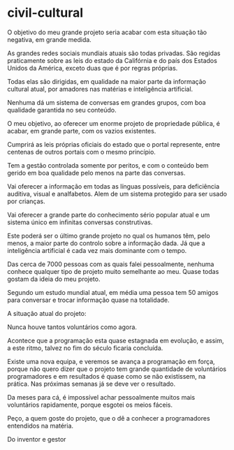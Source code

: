 # civil-cultural

O objetivo do meu grande projeto seria acabar com esta situação tão negativa, em grande medida.

As grandes redes sociais mundiais atuais são todas privadas. São regidas praticamente sobre as leis do estado da Califórnia e do país dos Estados Unidos da América, exceto duas que é por regras próprias.

Todas elas são dirigidas, em qualidade na maior parte da informação cultural atual, por amadores nas matérias e inteligência artificial.

Nenhuma dá um sistema de conversas em grandes grupos, com boa qualidade garantida no seu conteúdo.

O meu objetivo, ao oferecer um enorme projeto de propriedade pública, é acabar, em grande parte, com os vazios existentes.

Cumprirá as leis próprias oficiais do estado que o portal represente, entre centenas de outros portais com o mesmo princípio.

Tem a gestão controlada somente por peritos, e com o conteúdo bem gerido em boa qualidade pelo menos na parte das conversas.

Vai oferecer a informação em todas as línguas possíveis,  para deficiência auditiva,  visual e analfabetos. Alem de um sistema protegido para ser usado por crianças.

Vai oferecer a grande parte do conhecimento sério popular atual e um sistema único em infinitas conversas construtivas.

Este poderá ser o último grande projeto no qual os humanos têm, pelo menos, a maior parte do controlo sobre a informação dada. Já que a inteligência artificial é cada vez mais dominante com o tempo.

Das cerca de 7000 pessoas com as quais falei pessoalmente, nenhuma conhece qualquer tipo de projeto muito semelhante ao meu. Quase todas gostam da ideia do meu projeto.

Segundo um estudo mundial atual, em média uma pessoa tem 50 amigos para conversar e trocar informação quase na totalidade.

A situação atual do projeto:

Nunca houve tantos voluntários como agora.

Acontece que a programação esta quase estagnada em evolução, e assim, a este ritmo, talvez no fim do século ficaria concluída.

Existe uma nova equipa, e veremos se avança a programação em força, porque não quero dizer que o projeto tem grande quantidade de voluntários programadores e em resultados é quase como se não existissem, na prática. Nas próximas semanas já se deve ver o resultado.

Da meses para cá, é impossível achar pessoalmente muitos mais voluntários rapidamente, porque esgotei os meios fáceis.

Peço, a quem goste do projeto, que o dê a conhecer a programadores entendidos na matéria.

Do inventor e gestor
